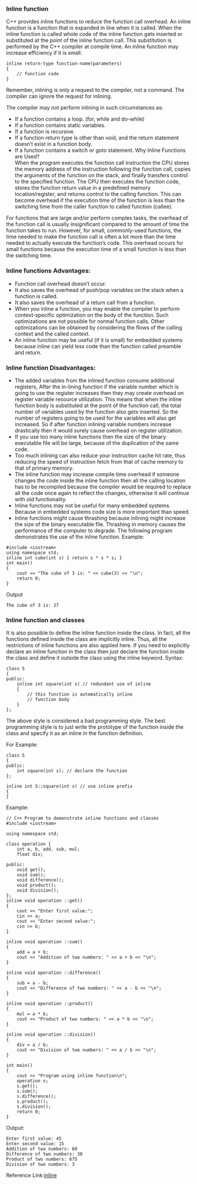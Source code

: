 ### Inline function
C++ provides inline functions to reduce the function call overhead.
An inline function is a function that is expanded in line when it is called. When the inline function is called whole code of the inline function gets inserted or 
substituted at the point of the inline function call. This substitution is performed by the C++ compiler at compile time. An inline function may increase efficiency if it
is small.
```
inline return-type function-name(parameters)
{
    // function code
}  
```
Remember, inlining is only a request to the compiler, not a command. The compiler can ignore the request for inlining. 

The compiler may not perform inlining in such circumstances as: 

- If a function contains a loop. (for, while and do-while) 
- If a function contains static variables. 
- If a function is recursive. 
- If a function return type is other than void, and the return statement doesn’t exist in a function body. 
- If a function contains a switch or goto statement. 
Why Inline Functions are Used?                                                                             
When the program executes the function call instruction the CPU stores the memory address of the instruction following the function call, copies the arguments of the 
function on the stack, and finally transfers control to the specified function. The CPU then executes the function code, stores the function return value in a predefined memory location/register, and returns control to the calling function. This can become overhead if the execution time of the function is less than the switching time from the caller function to called function (callee). 

For functions that are large and/or perform complex tasks, the overhead of the function call is usually insignificant compared to the amount of time the function takes to run. However, for small, commonly-used functions, the time needed to make the function call is often a lot more than the time needed to actually execute the function’s code. This overhead occurs for small functions because the execution time of a small function is less than the switching time.

### Inline functions Advantages: 
- Function call overhead doesn’t occur. 
- It also saves the overhead of push/pop variables on the stack when a function is called. 
- It also saves the overhead of a return call from a function. 
- When you inline a function, you may enable the compiler to perform context-specific optimization on the body of the function. Such optimizations are not possible for normal function calls. Other optimizations can be obtained by considering the flows of the calling context and the called context. 
- An inline function may be useful (if it is small) for embedded systems because inline can yield less code than the function called preamble and return. 
### Inline function Disadvantages: 
- The added variables from the inlined function consume additional registers, After the in-lining function if the variable number which is going to use the register increases then they may create overhead on register variable resource utilization. This means that when the inline function body is substituted at the point of the function call, the total number of variables used by the function also gets inserted. So the number of registers going to be used for the variables will also get increased. So if after function inlining variable numbers increase drastically then it would surely cause overhead on register utilization. 
- If you use too many inline functions then the size of the binary executable file will be large, because of the duplication of the same code. 
- Too much inlining can also reduce your instruction cache hit rate, thus reducing the speed of instruction fetch from that of cache memory to that of primary memory. 
- The inline function may increase compile time overhead if someone changes the code inside the inline function then all the calling location has to be recompiled because the compiler would be required to replace all the code once again to reflect the changes, otherwise it will continue with old functionality. 
- Inline functions may not be useful for many embedded systems. Because in embedded systems code size is more important than speed. 
- Inline functions might cause thrashing because inlining might increase the size of the binary executable file. Thrashing in memory causes the performance of the computer to degrade. The following program demonstrates the use of the inline function.
Example:

```
#include <iostream>
using namespace std;
inline int cube(int s) { return s * s * s; }
int main()
{
    cout << "The cube of 3 is: " << cube(3) << "\n";
    return 0;
}
```
Output
```
The cube of 3 is: 27
```
### Inline function and classes
It is also possible to define the inline function inside the class. In fact, all the functions defined inside the class are implicitly inline. 
Thus, all the restrictions of inline functions are also applied here. If you need to explicitly
declare an inline function in the class then just declare the function inside the class and define it outside the class using the inline keyword. 
Syntax:
```
class S
{
public:
    inline int square(int s) // redundant use of inline
    {
        // this function is automatically inline
        // function body
    }
};
```
The above style is considered a bad programming style. The best programming style is to just write the prototype of the function inside the class and specify it as an inline in the function definition. 

For Example: 
```
class S
{
public:
    int square(int s); // declare the function
};

inline int S::square(int s) // use inline prefix
{
}
```
Example:

```
// C++ Program to demonstrate inline functions and classes
#include <iostream>
 
using namespace std;
 
class operation {
    int a, b, add, sub, mul;
    float div;
 
public:
    void get();
    void sum();
    void difference();
    void product();
    void division();
};
inline void operation ::get()
{
    cout << "Enter first value:";
    cin >> a;
    cout << "Enter second value:";
    cin >> b;
}
 
inline void operation ::sum()
{
    add = a + b;
    cout << "Addition of two numbers: " << a + b << "\n";
}
 
inline void operation ::difference()
{
    sub = a - b;
    cout << "Difference of two numbers: " << a - b << "\n";
}
 
inline void operation ::product()
{
    mul = a * b;
    cout << "Product of two numbers: " << a * b << "\n";
}
 
inline void operation ::division()
{
    div = a / b;
    cout << "Division of two numbers: " << a / b << "\n";
}
 
int main()
{
    cout << "Program using inline function\n";
    operation s;
    s.get();
    s.sum();
    s.difference();
    s.product();
    s.division();
    return 0;
}
```
Output:
```
Enter first value: 45
Enter second value: 15
Addition of two numbers: 60
Difference of two numbers: 30
Product of two numbers: 675
Division of two numbers: 3 
```
Reference Link:[inline](https://www.geeksforgeeks.org/inline-functions-cpp/)
